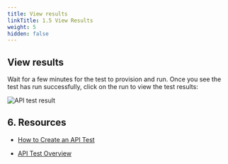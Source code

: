 ```yaml
---
title: View results
linkTitle: 1.5 View Results
weight: 5
hidden: false
---
```


## View results

Wait for a few minutes for the test to provision and run. Once you see the test has run successfully, click on the run to view the test results:

![API test result](../../img/api-test-result.png)

## 6. Resources

- [How to Create an API Test](https://docs.splunk.com/Observability/synthetics/api-test/set-up-api-test.html)

- [API Test Overview](https://docs.splunk.com/Observability/synthetics/api-test/api-test.html)
